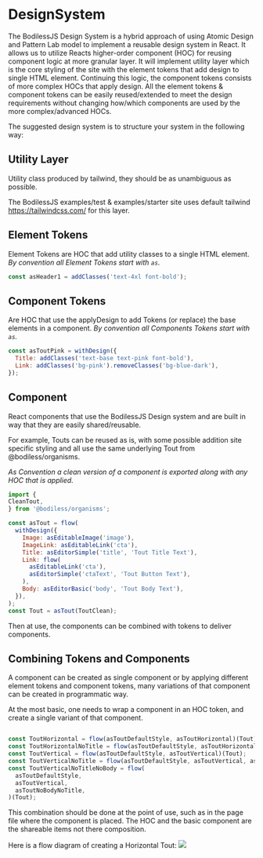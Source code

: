 # DesignSystem

The BodilessJS Design System is a hybrid approach of using Atomic Design and Pattern Lab model to implement a reusable design system in React. It allows us to utilize Reacts higher-order component (HOC) for reusing component logic at more granular layer. It will implement utility layer which is the core styling of the site with the element tokens that add design to single HTML element. Continuing this logic, the component tokens consists of more complex HOCs that apply design. All the element tokens & component tokens can be easily reused/extended to meet the design requirements without changing how/which components are used by the more complex/advanced HOCs.

The suggested design system is to structure your system in the following way:

## Utility Layer

Utility class produced by tailwind, they should be as unambiguous as possible.

The BodilessJS examples/test & examples/starter site uses default tailwind https://tailwindcss.com/ for this layer.

## Element Tokens

Element Tokens are HOC that add utility classes to a single HTML element. *By convention all Element Tokens start with `as`.*

``` js
const asHeader1 = addClasses('text-4xl font-bold');
```

## Component Tokens

 Are HOC that use the applyDesign to add Tokens (or replace) the base elements in a component. *By convention all Components Tokens start with `as`.*

``` js
const asToutPink = withDesign({
  Title: addClasses('text-base text-pink font-bold'),
  Link: addClasses('bg-pink').removeClasses('bg-blue-dark'),
});
```

## Component

React components that use the BodilessJS Design system and are built in way that they are easily shared/reusable.

For example, Touts can be reused as is, with some possible addition site specific styling and all use the same underlying Tout from @bodiless/organisms.

*As Convention a clean version of a component is exported along with any HOC that is applied.*

``` js  
import {
CleanTout,
} from '@bodiless/organisms';

const asTout = flow(
  withDesign({
    Image: asEditableImage('image'),
    ImageLink: asEditableLink('cta'),
    Title: asEditorSimple('title', 'Tout Title Text'),
    Link: flow(
      asEditableLink('cta'),
      asEditorSimple('ctaText', 'Tout Button Text'),
    ),
    Body: asEditorBasic('body', 'Tout Body Text'),
  }),
);
const Tout = asTout(ToutClean);

```

Then at use, the components can be combined with tokens to deliver components.

## Combining Tokens and Components

A component can be created as single component or by applying different element tokens and component tokens, many variations of that component can be created in programmatic way.

At the most basic, one needs to wrap a component in an HOC token, and create a single variant of that component.

```js

const ToutHorizontal = flow(asToutDefaultStyle, asToutHorizontal)(Tout);
const ToutHorizontalNoTitle = flow(asToutDefaultStyle, asToutHorizontal, asToutNoTitle)(Tout);
const ToutVertical = flow(asToutDefaultStyle, asToutVertical)(Tout);
const ToutVerticalNoTitle = flow(asToutDefaultStyle, asToutVertical, asToutNoTitle)(Tout);
const ToutVerticalNoTitleNoBody = flow(
  asToutDefaultStyle,
  asToutVertical,
  asToutNoBodyNoTitle,
)(Tout);

```

This combination should be done at the point of use, such as in the page file where the component is placed.  The HOC and the basic component are the shareable items not there composition.

Here is a flow diagram of creating a Horizontal Tout:
![](./ToutHorizontalDefaultFlow.svg)
